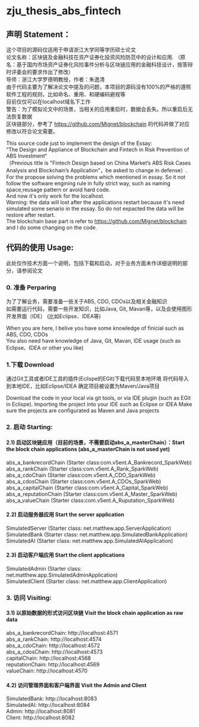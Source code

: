 # zju_thesis_abs_fintech

## 声明 Statement：

这个项目的源码仅适用于申请浙江大学同等学历硕士论文    
论文名称：区块链及金融科技在资产证券化投资风险防范中的设计和应用. 
（原名：基于国内市场资产证券化风险事件分析与区块链应用的金融科技设计，按答辩时评委会的要求作出了修改）      
导师：浙江大学罗德明教授，作者：朱逸清  
由于代码主要为了解决论文中提及的问题，本项目的源码没有100%的严格的遵照软件工程的规则，比如命名、重用、和硬编码避规等  
目前仅仅可以在localhost域名下工作  
警告：为了模拟论文中的场景，当相关的应用重启时，数据会丢失。所以重启后无法恢复数据     
区块链部分，参考了 https://github.com/Mignet/blockchain 的代码并做了对应修改以符合论文需要。  

This source code just to implement the design of the Essay:   
“The Design and Appliance of Blockchain and Fintech in Risk Prevention of ABS Investment“   
（Previous title is "Fintech Design based on China Market’s ABS Risk Cases Analysis and Blockchain’s Application"，be asked to change in defense）.      
For the propose solving the problems which mentioned in essay. So it not follow the software engining rule in fully strict way, such as naming space,reusage pattern or avoid hard code.  
And now it's only work for the localhost.   
Warning: the data will lost after the applications restart because it's need simulated some senario in the essay. So do not expacted the data will be restore after restart.   
The blockchain base part is refer to https://github.com/Mignet/blockchain and I do some changing on the code.    

## 代码的使用 Usage:

此处仅作技术方面一个说明，包括下载和启动，对于业务方面未作详细说明的部分，请参阅论文

### 0. 准备 Perparing
为了了解业务，需要准备一些关于ABS, CDO, CDOs以及相关金融知识   
如需要运行代码，需要一些开发知识，比如Java, Git, Mavan等，以及会使用图形开发界面（IDE） (比如Eclipse、IDEA等)  

When you are here, I belive you have some knowledge of finicial such as ABS, CDO, CDOs  
You also need have knowledge of Java, Git, Mavan, IDE usage (such as Eclipse、IDEA or other you like)  

### 1.下载 Download
通过Git工具或者IDE工具的插件(Eclispe的EGit)下载代码至本地环境
将代码导入到本地IDE，比如Eclipse/IDEA
确定项目被设置为Maven/Java项目

Download the code in your local via git tools, or via IDE plugin (such as EGit in Eclispe). 
Importing the project into your IDE such as Eclipse or IDEA
Make sure the projects are configurated as Maven and Java projects

### 2. 启动 Starting:
#### 2.1) 启动区块链应用（目前的场景，不需要启动abs_a_masterChain）：Start the block chain applications (abs_a_masterChain is not used yet)
abs_a_bankrecordChain (Starter class:com.v5ent.A_Bankrecord_SparkWeb)   
abs_a_rankChain (Starter class:com.v5ent.A_Rank_SparkWeb)   
abs_a_cdoChain (Starter class:com.v5ent.A_CDO_SparkWeb)   
abs_a_cdosChain (Starter class:com.v5ent.A_CDOs_SparkWeb)   
abs_a_capitalChain (Starter class:com.v5ent.A_Capital_SparkWeb)  
abs_a_reputationChain (Starter class:com.v5ent.A_Master_SparkWeb)  
abs_a_valueChain (Starter class:com.v5ent.A_Ruputation_SparkWeb)  

#### 2.2) 启动服务器应用 Start the server application
SimulatedServer (Starter class: net.matthew.app.ServerApplication)    
SimulatedBank (Starter class: net.matthew.app.SimulatedBankApplication)    
SimulatedAI (Starter class: net.matthew.app.SimulatedAIApplication)  

#### 2.3) 启动客户端应用 Start the client applications
SimulatedAdmin (Starter class: net.matthew.app.SimulatedAdminApplication)    
SimulatedClient (Starter class: net.matthew.app.ClientApplication)  

### 3. 访问 Visiting:
#### 3.1) 以原始数据的形式访问区块链 Visit the block chain application as raw data
abs_a_bankrecordChain: http://localhost:4571  
abs_a_rankChain: http://localhost:4574  
abs_a_cdoChain: http://localhost:4572  
abs_a_cdosChain: http://localhost:4573   
capitalChain: http://localhost:4568    
reputationChain: http://localhost:4569    
valueChain: http://localhost:4570  

#### 4.2) 访问管理界面和客户端界面 Visit the Admin and Client
SimulatedBank: http://localhost:8083    
SimulatedAI: http://localhost:8084   
Admin: http://localhost:8081    
Client: http://localhost:8082    
